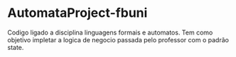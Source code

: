 # AutomataProject-fbuni
Codigo ligado a disciplina linguagens formais e automatos. Tem como objetivo impletar a logica de negocio passada pelo professor com o padrão state.
